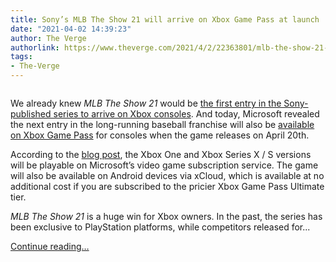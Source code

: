 ```yaml
---
title: Sony’s MLB The Show 21 will arrive on Xbox Game Pass at launch
date: "2021-04-02 14:39:23"
author: The Verge
authorlink: https://www.theverge.com/2021/4/2/22363801/mlb-the-show-21-xbox-game-pass-day-one
tags:
- The-Verge
---
```

<figure>
      <img alt="" src="https://cdn.vox-cdn.com/thumbor/8T63qUTJ0WcbLCiGfgdPYnjC55c=/94x0:1107x675/1310x873/cdn.vox-cdn.com/uploads/chorus_image/image/69066387/MLB_TheShow.0.jpg" />
    </figure>

  <p id="rz45cr">We already knew <em>MLB The Show 21 </em>would be <a href="https://www.theverge.com/2021/2/1/22260091/mlb-the-show-21-playstation-ps5-xbox-series-x-s-release-date">the first entry in the Sony-published series to arrive on Xbox consoles</a>. And today, Microsoft revealed the next entry in the long-running baseball franchise will also be <a href="https://news.xbox.com/en-us/2021/04/02/mlb-the-show-21-coming-to-xbox-game-pass-day-one/">available on Xbox Game Pass</a> for consoles when the game releases on April 20th. </p>
<p id="MMN9p6">According to the <a href="https://news.xbox.com/en-us/2021/04/02/mlb-the-show-21-coming-to-xbox-game-pass-day-one/">blog post</a>, the Xbox One and Xbox Series X / S versions will be playable on Microsoft’s video game subscription service. The game will also be available on Android devices via xCloud, which is available at no additional cost if you are subscribed to the pricier Xbox Game Pass Ultimate tier. </p>
<p id="JwlM6l"><em>MLB The Show 21</em> is a huge win for Xbox owners. In the past, the series has been exclusive to PlayStation platforms, while competitors released for...</p>
  <p>
    <a href="https://www.theverge.com/2021/4/2/22363801/mlb-the-show-21-xbox-game-pass-day-one">Continue reading&hellip;</a>
  </p>